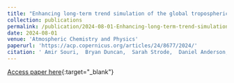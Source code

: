 ```yaml
---
title: "Enhancing long-term trend simulation of the global tropospheric hydroxyl (TOH) and its drivers from 2005 to 2019: a synergistic integration of model simulations and satellite observations"
collection: publications
permalink: /publication/2024-08-01-Enhancing-long-term-trend-simulation-of-the-global-tropospheric-hydroxyl-TOH-and-its-drivers-from-2005-to-2019-a-synergistic-integration-of-model-simulations-and-satellite-observations
date: 2024-08-01
venue: 'Atmospheric Chemistry and Physics'
paperurl: 'https://acp.copernicus.org/articles/24/8677/2024/'
citation: ' Amir Souri,  Bryan Duncan,  Sarah Strode,  Daniel Anderson,  Michael Manyin,  Junhua Liu,  Luke Oman,  Zhen Zhang,  Brad Weir, &quot;Enhancing long-term trend simulation of the global tropospheric hydroxyl (TOH) and its drivers from 2005 to 2019: a synergistic integration of model simulations and satellite observations.&quot; Atmospheric Chemistry and Physics, 2024.'
---
```


[Access paper here](https://acp.copernicus.org/articles/24/8677/2024/){:target="_blank"}
